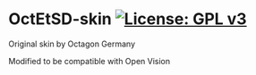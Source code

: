 OctEtSD-skin [![License: GPL v3](https://img.shields.io/badge/License-GPLv3-blue.svg)](https://www.gnu.org/licenses/gpl-3.0)
============
Original skin by Octagon Germany

Modified to be compatible with Open Vision
